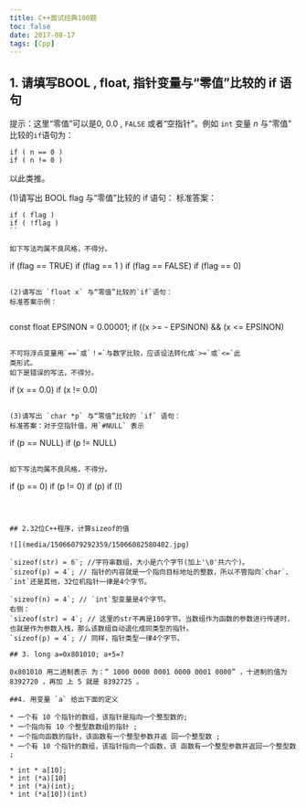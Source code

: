 ```yaml
---
title: C++面试经典100题
toc: false
date: 2017-08-17
tags: [Cpp]
---
```


## 1. 请填写BOOL , float, 指针变量与“零值”比较的 if 语句

提示：这里“零值”可以是0, 0.0 , `FALSE` 或者“空指针”。例如 `int` 变量 $n$ 与“零值”
比较的`if`语句为：

```
if ( n == 0 )
if ( n != 0 )
```

以此类推。

(1)请写出 BOOL flag 与“零值”比较的 if 语句：
标准答案：

```
if ( flag )
if ( !flag )
``

如下写法均属不良风格，不得分。

```
if (flag == TRUE)
if (flag == 1 )
if (flag == FALSE)
if (flag == 0)
```

(2)请写出 `float x` 与“零值”比较的`if`语句：
标准答案示例：


```
const float EPSINON = 0.00001;
if ((x >= - EPSINON) && (x <= EPSINON)
```

不可将浮点变量用`==`或`！=`与数字比较，应该设法转化成`>=`或`<=`此
类形式。
如下是错误的写法，不得分。

```
if (x == 0.0)
if (x != 0.0)
```

(3)请写出 `char *p` 与“零值”比较的 `if` 语句：
标准答案：对于空指针值，用`#NULL` 表示

```
if (p == NULL)
if (p != NULL)
```

如下写法均属不良风格，不得分。

```
if (p == 0)
if (p != 0)
if (p)
if (!)
```



## 2.32位C++程序，计算sizeof的值

![](media/15066079292359/15066082580402.jpg)

`sizeof(str) = 6`; //字符串数组，大小是六个字节(加上'\0'共六个)。
`sizeof(p) = 4`; // 指针的内容就是一个指向目标地址的整数，所以不管指向`char`、`int`还是其他，32位机指针一律是4个字节。

`sizeof(n) = 4`; // `int`型变量是4个字节。
右侧：
`sizeof(str) = 4`; // 这里的str不再是100字节。当数组作为函数的参数进行传递时，也就是作为参数入栈，那么该数组自动退化成同类型的指针。
`sizeof(p) = 4`; // 同样，指针类型一律4个字节。

## 3. long a=0x801010; a+5=?

0x801010 用二进制表示 为：“ 1000 0000 0001 0000 0001 0000” ，十进制的值为 8392720 ，再加 上 5 就是 8392725 。

##4. 用变量 `a` 给出下面的定义

* 一个有 10 个指针的数组，该指针是指向一个整型数的;
* 一个指向有 10 个整型数数组的指针 ;
* 一个指向函数的指针，该函数有一个整型参数并返 回一个整型数 ;
* 一个有 10 个指针的数组，该指针指向一个函数，该 函数有一个整型参数并返回一个整型数 ;

* int * a[10]; 
* int (*a)[10]
* int (*a)(int); 
* int (*a[10])(int)

